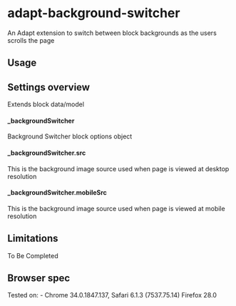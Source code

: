 adapt-background-switcher
===============

An Adapt extension to switch between block backgrounds as the users scrolls the page

Usage
 ------

## Settings overview

Extends block data/model

#### _backgroundSwitcher

Background Switcher block options object


#### _backgroundSwitcher.src

This is the background image source used when page is viewed at desktop resolution


#### _backgroundSwitcher.mobileSrc

This is the background image source used when page is viewed at mobile resolution

## Limitations

To Be Completed

## Browser spec

Tested on: -
Chrome 34.0.1847.137,
Safari 6.1.3 (7537.75.14)
Firefox 28.0

